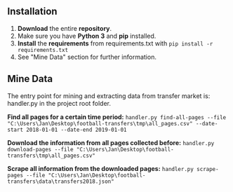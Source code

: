 ## Installation

1. **Download** the entire **repository**.
2. Make sure you have **Python 3** and **pip** installed.
3. **Install** the **requirements** from requirements.txt with `pip install -r requirements.txt`
4. See "Mine Data" section for further information.



## Mine Data

The entry point for mining and extracting data from transfer market is: handler.py in the project root folder.



**Find all pages for a certain time period:**
`handler.py find-all-pages --file "C:\Users\Jan\Desktop\football-transfers\tmp\all_pages.csv" --date-start 2018-01-01 --date-end 2019-01-01`

**Download the information from all pages collected before:**
`handler.py download-pages --file "C:\Users\Jan\Desktop\football-transfers\tmp\all_pages.csv"`

**Scrape all information from the downloaded pages:**
`handler.py scrape-pages --file "C:\Users\Jan\Desktop\football-transfers\data\transfers2018.json"`